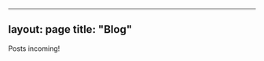<!-- ---
layout: default
title: "Blog"
---

{% if site.show_excerpts %}
  {% include home.html %}
{% else %}
  {% include archive.html title="Posts" %}
{% endif %}
 -->
 
 ---
layout: page
title: "Blog"
---

Posts incoming!
